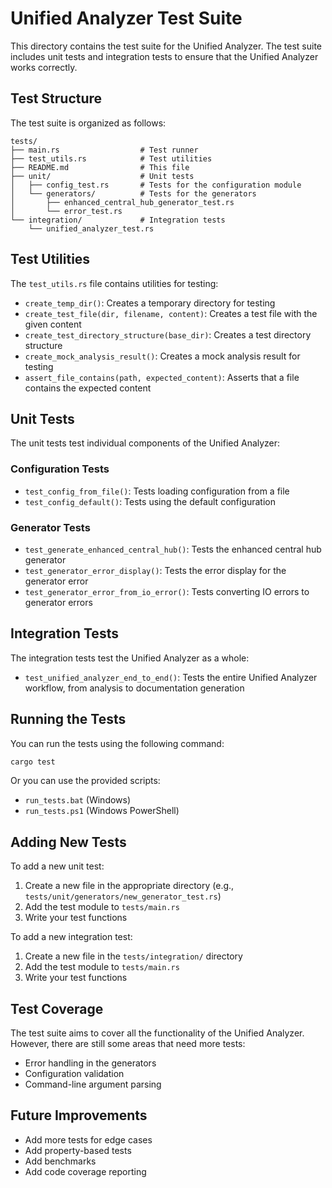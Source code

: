 # Unified Analyzer Test Suite

This directory contains the test suite for the Unified Analyzer. The test suite includes unit tests and integration tests to ensure that the Unified Analyzer works correctly.

## Test Structure

The test suite is organized as follows:

```
tests/
├── main.rs                  # Test runner
├── test_utils.rs            # Test utilities
├── README.md                # This file
├── unit/                    # Unit tests
│   ├── config_test.rs       # Tests for the configuration module
│   └── generators/          # Tests for the generators
│       ├── enhanced_central_hub_generator_test.rs
│       └── error_test.rs
└── integration/             # Integration tests
    └── unified_analyzer_test.rs
```

## Test Utilities

The `test_utils.rs` file contains utilities for testing:

- `create_temp_dir()`: Creates a temporary directory for testing
- `create_test_file(dir, filename, content)`: Creates a test file with the given content
- `create_test_directory_structure(base_dir)`: Creates a test directory structure
- `create_mock_analysis_result()`: Creates a mock analysis result for testing
- `assert_file_contains(path, expected_content)`: Asserts that a file contains the expected content

## Unit Tests

The unit tests test individual components of the Unified Analyzer:

### Configuration Tests

- `test_config_from_file()`: Tests loading configuration from a file
- `test_config_default()`: Tests using the default configuration

### Generator Tests

- `test_generate_enhanced_central_hub()`: Tests the enhanced central hub generator
- `test_generator_error_display()`: Tests the error display for the generator error
- `test_generator_error_from_io_error()`: Tests converting IO errors to generator errors

## Integration Tests

The integration tests test the Unified Analyzer as a whole:

- `test_unified_analyzer_end_to_end()`: Tests the entire Unified Analyzer workflow, from analysis to documentation generation

## Running the Tests

You can run the tests using the following command:

```bash
cargo test
```

Or you can use the provided scripts:

- `run_tests.bat` (Windows)
- `run_tests.ps1` (Windows PowerShell)

## Adding New Tests

To add a new unit test:

1. Create a new file in the appropriate directory (e.g., `tests/unit/generators/new_generator_test.rs`)
2. Add the test module to `tests/main.rs`
3. Write your test functions

To add a new integration test:

1. Create a new file in the `tests/integration/` directory
2. Add the test module to `tests/main.rs`
3. Write your test functions

## Test Coverage

The test suite aims to cover all the functionality of the Unified Analyzer. However, there are still some areas that need more tests:

- Error handling in the generators
- Configuration validation
- Command-line argument parsing

## Future Improvements

- Add more tests for edge cases
- Add property-based tests
- Add benchmarks
- Add code coverage reporting
